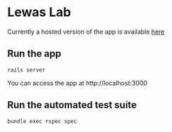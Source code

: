 # Lewas Lab

Currently a hosted version of the app is available [here](https://guarded-coast-7264.herokuapp.com/)

## Run the app

`rails server`

You can access the app at http://localhost:3000

## Run the automated test suite

`bundle exec rspec spec`



